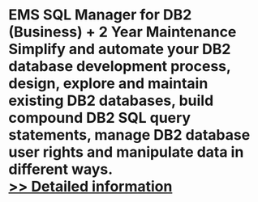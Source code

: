 # EMS SQL Manager for DB2 (Business) + 2 Year Maintenance<br />Simplify and automate your DB2 database development process, design, explore and maintain existing DB2 databases, build compound DB2 SQL query statements, manage DB2 database user rights and manipulate data in different ways.<br />[>> Detailed information](https://secure.shareit.com/shareit/product.html?productid=300174852&affiliateid=200057808)